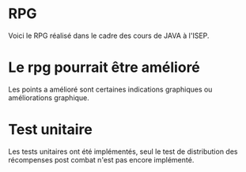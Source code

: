 # RPG
Voici le RPG réalisé dans le cadre des cours de JAVA à l'ISEP.

# Le rpg pourrait être amélioré
Les points a amélioré sont certaines indications graphiques ou améliorations graphique.

# Test unitaire
Les tests unitaires ont été implémentés, seul le test de distribution des récompenses post combat n'est pas encore implémenté.
